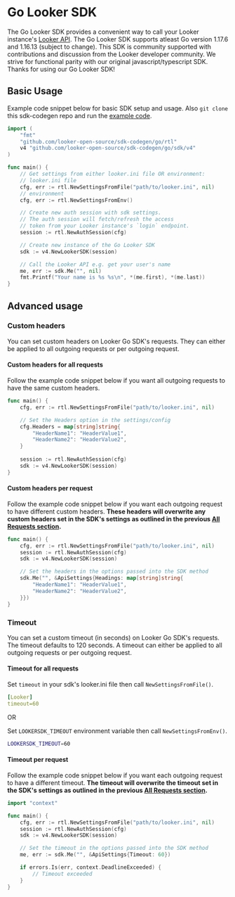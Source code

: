 # Go Looker SDK

The Go Looker SDK provides a convenient way to call your Looker instance's [Looker API](https://developers.looker.com/api/overview). The Go Looker SDK supports atleast Go version 1.17.6 and 1.16.13 (subject to change). This SDK is community supported with contributions and discussion from the Looker developer community. We strive for functional parity with our original javascript/typescript SDK. Thanks for using our Go Looker SDK!

## Basic Usage

Example code snippet below for basic SDK setup and usage. Also `git clone` this sdk-codegen repo and run the [example code](go/example/main.go). 

```go
import (
    "fmt"
	"github.com/looker-open-source/sdk-codegen/go/rtl"
	v4 "github.com/looker-open-source/sdk-codegen/go/sdk/v4"
)

func main() {
    // Get settings from either looker.ini file OR environment:
	// looker.ini file
	cfg, err := rtl.NewSettingsFromFile("path/to/looker.ini", nil)
    // environment
    cfg, err := rtl.NewSettingsFromEnv()

	// Create new auth session with sdk settings. 
    // The auth session will fetch/refresh the access 
    // token from your Looker instance's `login` endpoint. 
    session := rtl.NewAuthSession(cfg)

    // Create new instance of the Go Looker SDK 
	sdk := v4.NewLookerSDK(session)

    // Call the Looker API e.g. get your user's name
    me, err := sdk.Me("", nil)
	fmt.Printf("Your name is %s %s\n", *(me.first), *(me.last))
}
```

## Advanced usage

### Custom headers

You can set custom headers on Looker Go SDK's requests. They can either be applied to all outgoing requests or per outgoing request. 

#### Custom headers for all requests

Follow the example code snippet below if you want all outgoing requests to have the same custom headers.

```go
func main() {
	cfg, err := rtl.NewSettingsFromFile("path/to/looker.ini", nil)

    // Set the Headers option in the settings/config
    cfg.Headers = map[string]string{
        "HeaderName1": "HeaderValue1",
        "HeaderName2": "HeaderValue2",
    }
    
    session := rtl.NewAuthSession(cfg)
	sdk := v4.NewLookerSDK(session)
}
```

#### Custom headers per request

Follow the example code snippet below if you want each outgoing request to have different custom headers. **These headers will overwrite any custom headers set in the SDK's settings as outlined in the previous [All Requests section](#custom-headers-for-all-requests).**

```go
func main() {
	cfg, err := rtl.NewSettingsFromFile("path/to/looker.ini", nil)
    session := rtl.NewAuthSession(cfg)
	sdk := v4.NewLookerSDK(session)

    // Set the headers in the options passed into the SDK method
    sdk.Me("", &ApiSettings{Headings: map[string]string{
        "HeaderName1": "HeaderValue1",
        "HeaderName2": "HeaderValue2",
    }})
}
```

### Timeout 

You can set a custom timeout (in seconds) on Looker Go SDK's requests. The timeout defaults to 120 seconds. A timeout can either be applied to all outgoing requests or per outgoing request. 

#### Timeout for all requests

Set `timeout` in your sdk's looker.ini file then call `NewSettingsFromFile()`.  
```YAML
[Looker]
timeout=60
```

OR

Set `LOOKERSDK_TIMEOUT` environment variable then call `NewSettingsFromEnv()`.
```bash
LOOKERSDK_TIMEOUT=60
```

#### Timeout per request

Follow the example code snippet below if you want each outgoing request to have a different timeout. **The timeout will overwrite the timeout set in the SDK's settings as outlined in the previous [All Requests section](#timeout-for-all-requests).**

```go
import "context"

func main() {
	cfg, err := rtl.NewSettingsFromFile("path/to/looker.ini", nil)
    session := rtl.NewAuthSession(cfg)
	sdk := v4.NewLookerSDK(session)

    // Set the timeout in the options passed into the SDK method
    me, err := sdk.Me("", &ApiSettings{Timeout: 60})

    if errors.Is(err, context.DeadlineExceeded) {
        // Timeout exceeded
    }
}
```
